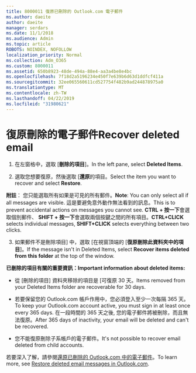 ```yaml
---
title: 8000011 復原已刪除的 Outlook.com 電子郵件
ms.author: daeite
author: daeite
manager: serdars
ms.date: 11/1/2018
ms.audience: Admin
ms.topic: article
ROBOTS: NOINDEX, NOFOLLOW
localization_priority: Normal
ms.collection: Adm_O365
ms.custom: 8000011
ms.assetid: 650b8923-48de-494a-88e4-aa3a4be8e4bc
ms.openlocfilehash: 7f18d2a5196234e450f7e639b6d63d1ddfcf411a
ms.sourcegitcommit: 32ee065560611cd527754f482b9ad244878975a0
ms.translationtype: MT
ms.contentlocale: zh-TW
ms.lasthandoff: 04/22/2019
ms.locfileid: "31980621"
---
```

# <a name="recover-deleted-email"></a><span data-ttu-id="0e6f2-102">復原刪除的電子郵件</span><span class="sxs-lookup"><span data-stu-id="0e6f2-102">Recover deleted email</span></span>

1. <span data-ttu-id="0e6f2-103">在左窗格中，選取 [**刪除的項目**]。</span><span class="sxs-lookup"><span data-stu-id="0e6f2-103">In the left pane, select **Deleted Items**.</span></span> 
    
2. <span data-ttu-id="0e6f2-104">選取您想要復原，然後選取 [**還原**的項目。</span><span class="sxs-lookup"><span data-stu-id="0e6f2-104">Select the item you want to recover and select **Restore**.</span></span> 
  
 <span data-ttu-id="0e6f2-105">**附註**： 您只能選取所有如果是可見的所有郵件。</span><span class="sxs-lookup"><span data-stu-id="0e6f2-105">**Note**: You can only select all if all messages are visible.</span></span> <span data-ttu-id="0e6f2-106">這是要避免意外動作無法看到的訊息。</span><span class="sxs-lookup"><span data-stu-id="0e6f2-106">This is to prevent accidental actions on messages you cannot see.</span></span> <span data-ttu-id="0e6f2-107">**CTRL + 按一下**會選取個別郵件、 **SHIFT + 按一下**會選取兩個按鍵之間的所有項目。</span><span class="sxs-lookup"><span data-stu-id="0e6f2-107">**CTRL+CLICK** selects individual messages, **SHIFT+CLICK** selects everything between two clicks.</span></span> 
    
3. <span data-ttu-id="0e6f2-108">如果郵件不是刪除項目] 中，選取 [在視窗頂端的 [**復原刪除此資料夾中的項目**]。</span><span class="sxs-lookup"><span data-stu-id="0e6f2-108">If the message isn't in Deleted Items, select **Recover items deleted from this folder** at the top of the window.</span></span> 
    
 <span data-ttu-id="0e6f2-109">**已刪除的項目有關的重要資訊：**</span><span class="sxs-lookup"><span data-stu-id="0e6f2-109">**Important information about deleted items:**</span></span>
  
- <span data-ttu-id="0e6f2-110">從 [刪除的項目] 資料夾移除的項目是 [可復原 30 天。</span><span class="sxs-lookup"><span data-stu-id="0e6f2-110">Items removed from your Deleted Items folder are recoverable for 30 days.</span></span>
    
- <span data-ttu-id="0e6f2-111">若要保留您的 Outlook.com 帳戶作用中，您必須登入至少一次每隔 365 天。</span><span class="sxs-lookup"><span data-stu-id="0e6f2-111">To keep your Outlook.com account active, you must sign in at least once every 365 days.</span></span> <span data-ttu-id="0e6f2-112">在一段時間的 365 天之後, 您的電子郵件將被刪除，而且無法復原。</span><span class="sxs-lookup"><span data-stu-id="0e6f2-112">After 365 days of inactivity, your email will be deleted and can't be recovered.</span></span>
    
- <span data-ttu-id="0e6f2-113">您不能復原刪除子系帳戶的電子郵件。</span><span class="sxs-lookup"><span data-stu-id="0e6f2-113">It's not possible to recover email deleted from child accounts.</span></span>
    
<span data-ttu-id="0e6f2-114">若要深入了解，請參閱[還原已刪除的 Outlook.com 中的電子郵件](https://go.microsoft.com/fwlink/p/?linkid=873117)。</span><span class="sxs-lookup"><span data-stu-id="0e6f2-114">To learn more, see [Restore deleted email messages in Outlook.com](https://go.microsoft.com/fwlink/p/?linkid=873117).</span></span>
  

